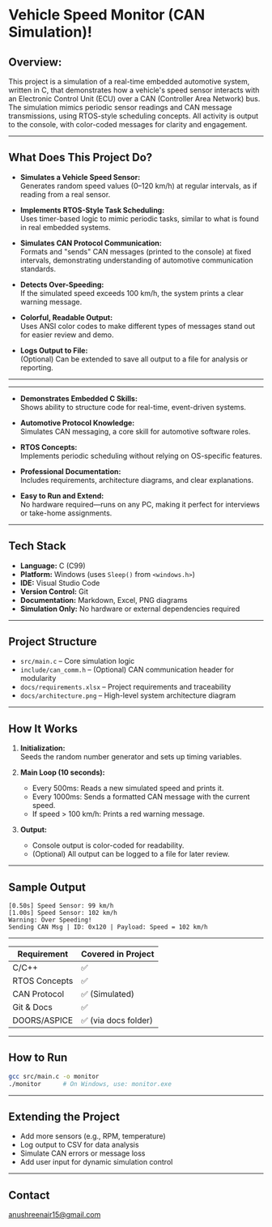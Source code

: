 # Vehicle Speed Monitor (CAN Simulation)!

## Overview:

This project is a simulation of a real-time embedded automotive system, written in C, that demonstrates how a vehicle's speed sensor interacts with an Electronic Control Unit (ECU) over a CAN (Controller Area Network) bus. The simulation mimics periodic sensor readings and CAN message transmissions, using RTOS-style scheduling concepts. All activity is output to the console, with color-coded messages for clarity and engagement.

---

## What Does This Project Do?

- **Simulates a Vehicle Speed Sensor:**  
  Generates random speed values (0–120 km/h) at regular intervals, as if reading from a real sensor.

- **Implements RTOS-Style Task Scheduling:**  
  Uses timer-based logic to mimic periodic tasks, similar to what is found in real embedded systems.

- **Simulates CAN Protocol Communication:**  
  Formats and "sends" CAN messages (printed to the console) at fixed intervals, demonstrating understanding of automotive communication standards.

- **Detects Over-Speeding:**  
  If the simulated speed exceeds 100 km/h, the system prints a clear warning message.

- **Colorful, Readable Output:**  
  Uses ANSI color codes to make different types of messages stand out for easier review and demo.

- **Logs Output to File:**  
  (Optional) Can be extended to save all output to a file for analysis or reporting.

---

__________________________________________________________________________________________________

- **Demonstrates Embedded C Skills:**  
  Shows ability to structure code for real-time, event-driven systems.

- **Automotive Protocol Knowledge:**  
  Simulates CAN messaging, a core skill for automotive software roles.

- **RTOS Concepts:**  
  Implements periodic scheduling without relying on OS-specific features.

- **Professional Documentation:**  
  Includes requirements, architecture diagrams, and clear explanations.

- **Easy to Run and Extend:**  
  No hardware required—runs on any PC, making it perfect for interviews or take-home assignments.

---

## Tech Stack

- **Language:** C (C99)
- **Platform:** Windows (uses `Sleep()` from `<windows.h>`)
- **IDE:** Visual Studio Code
- **Version Control:** Git
- **Documentation:** Markdown, Excel, PNG diagrams
- **Simulation Only:** No hardware or external dependencies required

---

## Project Structure

- `src/main.c` – Core simulation logic
- `include/can_comm.h` – (Optional) CAN communication header for modularity
- `docs/requirements.xlsx` – Project requirements and traceability
- `docs/architecture.png` – High-level system architecture diagram

---

## How It Works

1. **Initialization:**  
   Seeds the random number generator and sets up timing variables.

2. **Main Loop (10 seconds):**  
   - Every 500ms: Reads a new simulated speed and prints it.
   - Every 1000ms: Sends a formatted CAN message with the current speed.
   - If speed > 100 km/h: Prints a red warning message.

3. **Output:**  
   - Console output is color-coded for readability.
   - (Optional) All output can be logged to a file for later review.

---

## Sample Output

```
[0.50s] Speed Sensor: 99 km/h
[1.00s] Speed Sensor: 102 km/h
Warning: Over Speeding!
Sending CAN Msg | ID: 0x120 | Payload: Speed = 102 km/h
```

---



| Requirement | Covered in Project |
|----------------|--------------------|
| C/C++ | ✅ |
| RTOS Concepts | ✅ |
| CAN Protocol | ✅ (Simulated) |
| Git & Docs | ✅ |
| DOORS/ASPICE | ✅ (via docs folder) |

---

## How to Run

```bash
gcc src/main.c -o monitor
./monitor      # On Windows, use: monitor.exe
```

-----------------------------------------------------------------------------------------------------------------------------

## Extending the Project

- Add more sensors (e.g., RPM, temperature)
- Log output to CSV for data analysis
- Simulate CAN errors or message loss
- Add user input for dynamic simulation control

---

## Contact
anushreenair15@gmail.com

